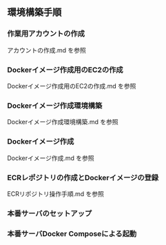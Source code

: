 ## 環境構築手順

### 作業用アカウントの作成
アカウントの作成.md を参照

### Dockerイメージ作成用のEC2の作成
Dockerイメージ作成用のEC2の作成.md を参照

### Dockerイメージ作成環境構築
Dockerイメージ作成環境構築.md を参照

### Dockerイメージ作成
Dockerイメージ作成.md を参照

### ECRレポジトリの作成とDockerイメージの登録
ECRリポジトリ操作手順.md を参照

### 本番サーバのセットアップ

### 本番サーバDocker Composeによる起動

